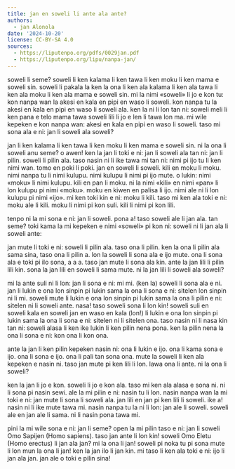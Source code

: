 ```yaml
---
title: jan en soweli li ante ala ante?
authors:
  - jan Alonola
date: '2024-10-20'
license: CC-BY-SA 4.0
sources:
  - https://liputenpo.org/pdfs/0029jan.pdf
  - https://liputenpo.org/lipu/nanpa-jan/
---
```


soweli li seme? soweli li ken kalama li ken tawa li ken moku li ken mama e soweli sin. soweli li pakala la ken la ona li ken ala kalama li ken ala tawa li ken ala moku li ken ala mama e soweli sin. mi la nimi «soweli» li jo e kon tu: kon nanpa wan la akesi en kala en pipi en waso li soweli. kon nanpa tu la akesi en kala en pipi en waso li soweli ala. ken la ni li lon tan ni: soweli meli li ken pana e telo mama tawa soweli lili li jo e len li tawa lon ma. mi wile kepeken e kon nanpa wan: akesi en kala en pipi en waso li soweli. taso mi sona ala e ni: jan li soweli ala soweli?

jan li ken kalama li ken tawa li ken moku li ken mama e soweli sin. ni la ona li soweli anu seme? o awen! ken la jan li toki e ni: jan li soweli ala tan ni: jan li pilin. soweli li pilin ala. taso nasin ni li ike tawa mi tan ni: nimi pi ijo tu li ken nimi wan. tomo en poki li poki. jan en soweli li soweli. kili en moku li moku. nimi nanpa tu li nimi kulupu. nimi kulupu li nimi pi ijo mute. o lukin: nimi «moku» li nimi kulupu. kili en pan li moku. ni la nimi «kili» en nimi «pan» li lon kulupu pi nimi «moku». moku en kiwen en palisa li ijo. nimi ale ni li lon kulupu pi nimi «ijo». mi ken toki kin e ni: moku li kili. taso mi ken ala toki e ni: moku ale li kili. moku li nimi pi kon suli. kili li nimi pi kon lili.

tenpo ni la mi sona e ni: jan li soweli. pona a! taso soweli ale li jan ala. tan seme? toki kama la mi kepeken e nimi «soweli» pi kon ni: soweli ni li jan ala li soweli ante:

jan mute li toki e ni: soweli li pilin ala. taso ona li pilin. ken la ona li pilin ala sama sina, taso ona li pilin a. lon la soweli li sona ala e ijo mute. ona li sona ala e toki pi ilo sona, a a a. taso jan mute li sona ala kin. ante la jan lili li pilin lili kin. sona la jan lili en soweli li sama mute. ni la jan lili li soweli ala soweli?

mi la ante suli ni li lon: jan li sona e ni: mi mi. (ken la) soweli li sona ala e ni. jan li lukin e ona lon sinpin pi lukin sama la ona li sona e ni: sitelen lon sinpin ni li mi. soweli mute li lukin e ona lon sinpin pi lukin sama la ona li pilin e ni: sitelen ni li soweli ante. nasa! taso soweli sona li lon kin! soweli suli en soweli kala en soweli jan en waso en kala (lon!) li lukin e ona lon sinpin pi lukin sama la ona li sona e ni: sitelen ni li sitelen ona. taso nasin ni li nasa kin tan ni: soweli alasa li ken ike lukin li ken pilin nena pona. ken la pilin nena la ona li sona e ni: kon ona li kon ona.

ante la jan li ken pilin kepeken nasin ni: ona li lukin e ijo. ona li kama sona e ijo. ona li sona e ijo. ona li pali tan sona ona. mute la soweli li ken ala kepeken e nasin ni. taso jan mute pi ken lili li lon. lawa ona li ante. ni la ona li soweli?

ken la jan li jo e kon. soweli li jo e kon ala. taso mi ken ala alasa e sona ni. ni li sona pi nasin sewi. ale la mi pilin e ni: nasin tu li lon. nasin nanpa wan la mi toki e ni: jan mute li sona li soweli ala. jan lili en jan pi ken lili li soweli. ike a! nasin ni li ike mute tawa mi. nasin nanpa tu la ni li lon: jan ale li soweli. soweli ale en jan ale li sama. ni li nasin pona tawa mi.

pini la mi wile sona e ni: jan li seme? open la mi pilin taso e ni: jan li soweli Omo Sapijen (Homo sapiens). taso jan ante li lon kin! soweli Omo Eletu (Homo erectus) li jan ala jan? mi la ona li jan! soweli pi noka tu pi sona mute li lon mun la ona li jan! ken la jan ilo li jan kin. mi taso li ken ala toki e ni: ijo li jan ala jan. jan ale o toki e pilin sina!
